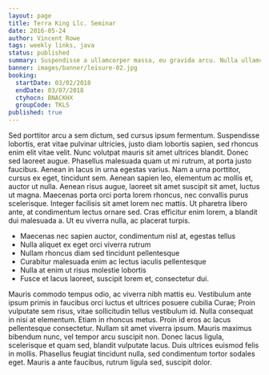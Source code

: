 ```yaml
---
layout: page
title: Terra King Llc. Seminar
date: 2016-05-24
author: Vincent Rowe
tags: weekly links, java
status: published
summary: Suspendisse a ullamcorper massa, eu gravida arcu. Nulla ullamcorper neque.
banner: images/banner/leisure-02.jpg
booking:
  startDate: 03/02/2018
  endDate: 03/07/2018
  ctyhocn: BNACKHX
  groupCode: TKLS
published: true
---
```

Sed porttitor arcu a sem dictum, sed cursus ipsum fermentum. Suspendisse lobortis, erat vitae pulvinar ultricies, justo diam lobortis sapien, sed rhoncus enim elit vitae velit. Nunc volutpat mauris sit amet ultrices blandit. Donec sed laoreet augue. Phasellus malesuada quam ut mi rutrum, at porta justo faucibus. Aenean in lacus in urna egestas varius. Nam a urna porttitor, cursus ex eget, tincidunt sem. Aenean sapien leo, elementum ac mollis et, auctor ut nulla. Aenean risus augue, laoreet sit amet suscipit sit amet, luctus ut magna. Maecenas porta orci porta lorem rhoncus, nec convallis purus scelerisque. Integer facilisis sit amet lorem nec mattis. Ut pharetra libero ante, at condimentum lectus ornare sed. Cras efficitur enim lorem, a blandit dui malesuada a. Ut eu viverra nulla, ac placerat turpis.

* Maecenas nec sapien auctor, condimentum nisl at, egestas tellus
* Nulla aliquet ex eget orci viverra rutrum
* Nullam rhoncus diam sed tincidunt pellentesque
* Curabitur malesuada enim ac lectus iaculis pellentesque
* Nulla at enim ut risus molestie lobortis
* Fusce et lacus laoreet, suscipit lorem et, consectetur dui.

Mauris commodo tempus odio, ac viverra nibh mattis eu. Vestibulum ante ipsum primis in faucibus orci luctus et ultrices posuere cubilia Curae; Proin vulputate sem risus, vitae sollicitudin tellus vestibulum id. Nulla consequat in nisi at elementum. Etiam in rhoncus metus. Proin id eros ac lacus pellentesque consectetur. Nullam sit amet viverra ipsum. Mauris maximus bibendum nunc, vel tempor arcu suscipit non. Donec lacus ligula, scelerisque et quam sed, blandit vulputate lacus. Duis ultrices euismod felis in mollis. Phasellus feugiat tincidunt nulla, sed condimentum tortor sodales eget. Mauris a ante faucibus, rutrum ligula sed, suscipit dolor.
